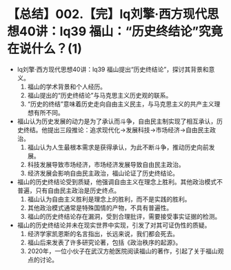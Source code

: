 # 【总结】002.【完】lq刘擎·西方现代思想40讲：lq39 福山：“历史终结论”究竟在说什么？(1)

-   lq刘擎·西方现代思想40讲：lq39 福山提出“历史终结论”，探讨其背景和意义。
    1.  福山的学术背景和个人经历。
    2.  福山提出的“历史终结论”与马克思主义历史观的联系。
    3.  “历史的终结”意味着历史走向自由主义民主，与马克思主义的共产主义理想有所不同。
-   福山认为历史发展的动力是为了承认而斗争，自由民主制实现了相互承认，历史终结。他提出三段推论：追求现代化→发展科技→市场经济→自由民主政治。
    1.  福山认为人生最根本需求是获得承认，为此不断斗争，推动历史向前发展。
    2.  科技发展导致市场经济，市场经济发展导致自由民主政治。
    3.  经济发展会影响自由民主政治，福山论证了历史终结论。
-   福山的历史终结论受到质疑，他强调自由主义在理念上胜利。其他政治模式不普遍，只有自由民主政治是历史终点。
    1.  福山认为自由主义胜利是理念上的胜利，而不是实践的胜利。
    2.  其他政治模式通常是特殊国情的产物，不具有普遍性。
    3.  福山的历史终结论存在漏洞，受到合理批评，需要接受事实证据的检测。
-   福山的历史终结论并未在现实世界中实现，引发了对其可证伪性的质疑。
    1.  经济学家凯恩斯的名言指出，长远来说，我们都会死去。
    2.  福山后来发表了许多研究论著，包括《政治秩序的起源》。
    3.  2020年，一位小伙子在武汉方舱医院阅读福山的著作，引起了关于福山观点的讨论。